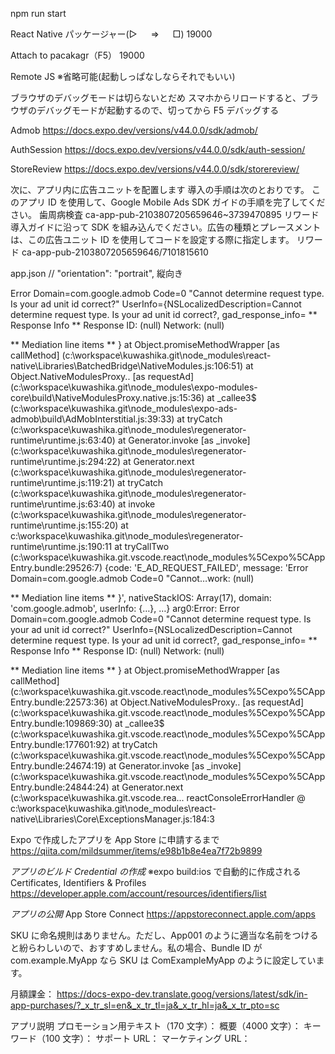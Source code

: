 npm run start

React Native パッケージャー(▷ 　 ⇒ 　 □)
19000

Attach to pacakagr（F5）
19000

Remote JS
※省略可能(起動しっぱなしならそれでもいい)

ブラウザのデバッグモードは切らないとだめ
スマホからリロードすると、ブラウザのデバッグモードが起動するので、切ってから F5 デバッグする

Admob
https://docs.expo.dev/versions/v44.0.0/sdk/admob/

AuthSession
https://docs.expo.dev/versions/v44.0.0/sdk/auth-session/

StoreReview
https://docs.expo.dev/versions/v44.0.0/sdk/storereview/

次に、アプリ内に広告ユニットを配置します
導入の手順は次のとおりです。
このアプリ ID を使用して、Google Mobile Ads SDK ガイドの手順を完了してください。
歯周病検査 ca-app-pub-2103807205659646~3739470895
リワード導入ガイドに沿って SDK を組み込んでください。広告の種類とプレースメントは、この広告ユニット ID を使用してコードを設定する際に指定します。
リワード ca-app-pub-2103807205659646/7101815610

app.json
// "orientation": "portrait", 縦向き

Error Domain=com.google.admob Code=0 "Cannot determine request type. Is your ad unit id correct?" UserInfo={NSLocalizedDescription=Cannot determine request type. Is your ad unit id correct?, gad_response_info= ** Response Info **
Response ID: (null)
Network: (null)

** Mediation line items **
}
at Object.promiseMethodWrapper [as callMethod] (c:\workspace\kuwashika.git\node_modules\react-native\Libraries\BatchedBridge\NativeModules.js:106:51)
at Object.NativeModulesProxy.<computed>.<computed> [as requestAd] (c:\workspace\kuwashika.git\node_modules\expo-modules-core\build\NativeModulesProxy.native.js:15:36)
at \_callee3$ (c:\workspace\kuwashika.git\node_modules\expo-ads-admob\build\AdMobInterstitial.js:39:33)
at tryCatch (c:\workspace\kuwashika.git\node_modules\regenerator-runtime\runtime.js:63:40)
at Generator.invoke [as _invoke] (c:\workspace\kuwashika.git\node_modules\regenerator-runtime\runtime.js:294:22)
at Generator.next (c:\workspace\kuwashika.git\node_modules\regenerator-runtime\runtime.js:119:21)
at tryCatch (c:\workspace\kuwashika.git\node_modules\regenerator-runtime\runtime.js:63:40)
at invoke (c:\workspace\kuwashika.git\node_modules\regenerator-runtime\runtime.js:155:20)
at c:\workspace\kuwashika.git\node_modules\regenerator-runtime\runtime.js:190:11
at tryCallTwo (c:\workspace\kuwashika.git\.vscode\.react\node_modules%5Cexpo%5CAppEntry.bundle:29526:7) {code: 'E_AD_REQUEST_FAILED', message: 'Error Domain=com.google.admob Code=0 "Cannot…work: (null)

** Mediation line items **
}', nativeStackIOS: Array(17), domain: 'com.google.admob', userInfo: {…}, …}
arg0:Error: Error Domain=com.google.admob Code=0 "Cannot determine request type. Is your ad unit id correct?" UserInfo={NSLocalizedDescription=Cannot determine request type. Is your ad unit id correct?, gad_response_info= ** Response Info **
Response ID: (null)
Network: (null)

** Mediation line items **
}
at Object.promiseMethodWrapper [as callMethod] (c:\workspace\kuwashika.git\.vscode\.react\node_modules%5Cexpo%5CAppEntry.bundle:22573:36)
at Object.NativeModulesProxy.<computed>.<computed> [as requestAd] (c:\workspace\kuwashika.git\.vscode\.react\node_modules%5Cexpo%5CAppEntry.bundle:109869:30)
at \_callee3$ (c:\workspace\kuwashika.git\.vscode\.react\node_modules%5Cexpo%5CAppEntry.bundle:177601:92)
at tryCatch (c:\workspace\kuwashika.git\.vscode\.react\node_modules%5Cexpo%5CAppEntry.bundle:24674:19)
at Generator.invoke [as _invoke] (c:\workspace\kuwashika.git\.vscode\.react\node_modules%5Cexpo%5CAppEntry.bundle:24844:24)
at Generator.next (c:\workspace\kuwashika.git\.vscode\.rea...
reactConsoleErrorHandler @ c:\workspace\kuwashika.git\node_modules\react-native\Libraries\Core\ExceptionsManager.js:184:3

Expo で作成したアプリを App Store に申請するまで
https://qiita.com/mildsummer/items/e98b1b8e4ea7f72b9899

_アプリのビルド Credential の作成_
※expo build:ios で自動的に作成される
Certificates, Identifiers & Profiles
https://developer.apple.com/account/resources/identifiers/list

_アプリの公開_
App Store Connect
https://appstoreconnect.apple.com/apps

SKU に命名規則はありません。ただし、App001 のように適当な名前をつけると紛らわしいので、おすすめしません。私の場合、Bundle ID が com.example.MyApp なら SKU は ComExampleMyApp のように設定しています。

月額課金：
https://docs-expo-dev.translate.goog/versions/latest/sdk/in-app-purchases/?_x_tr_sl=en&_x_tr_tl=ja&_x_tr_hl=ja&_x_tr_pto=sc

アプリ説明
プロモーション用テキスト（170 文字）：
概要（4000 文字）：
キーワード（100 文字）：
サポート URL：
マーケティング URL：
